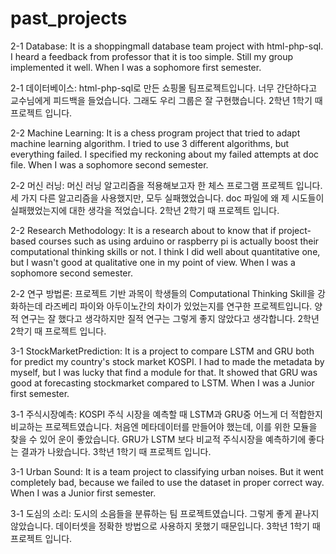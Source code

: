 # past_projects
2-1 Database: It is a shoppingmall database team project with html-php-sql. I heard a feedback from professor that it is too simple. Still my group implemented it well. When I was a sophomore first semester.

2-1 데이터베이스: html-php-sql로 만든 쇼핑몰 팀프로젝트입니다. 너무 간단하다고 교수님에게 피드백을 들었습니다. 그래도 우리 그룹은 잘 구현했습니다. 2학년 1학기 때 프로젝트 입니다.

2-2 Machine Learning: It is a chess program project that tried to adapt machine learning algorithm. I tried to use 3 different algorithms, but everything failed. I specified my reckoning about my failed attempts at doc file. When I was a sophomore second semester.

2-2 머신 러닝: 머신 러닝 알고리즘을 적용해보고자 한 체스 프로그램 프로젝트 입니다. 세 가지 다른 알고리즘을 사용했지만, 모두 실패했었습니다. doc 파일에 왜 제 시도들이 실패했었는지에 대한 생각을 적었습니다. 2학년 2학기 때 프로젝트 입니다.

2-2 Research Methodology: It is a research about to know that if project-based courses such as using arduino or raspberry pi is actually boost their computational thinking skills or not. I think I did well about quantitative one, but I wasn't good at qualitative one in my point of view. When I was a sophomore second semester.

2-2 연구 방법론: 프로젝트 기반 과목이 학생들의 Computational Thinking Skill을 강화하는데 라즈베리 파이와 아두이노간의 차이가 있었는지를 연구한 프로젝트입니다. 양적 연구는 잘 했다고 생각하지만 질적 연구는 그렇게 좋지 않았다고 생각합니다. 2학년 2학기 때 프로젝트 입니다.

3-1 StockMarketPrediction: It is a project to compare LSTM and GRU both for predict my country's stock market KOSPI. I had to made the metadata by myself, but I was lucky that find a module for that. It showed that GRU was good at forecasting stockmarket compared to LSTM. When I was a Junior first semester.

3-1 주식시장예측: KOSPI 주식 시장을 예측할 때 LSTM과 GRU중 어느게 더 적합한지 비교하는 프로젝트였습니다. 처음엔 메타데이터를 만들어야 했는데, 이를 위한 모듈을 찾을 수 있어 운이 좋았습니다. GRU가 LSTM 보다 비교적 주식시장을 예측하기에 좋다는 결과가 나왔습니다. 3학년 1학기 때 프로젝트 입니다.

3-1 Urban Sound: It is a team project to classifying urban noises. But it went completely bad, because we failed to use the dataset in proper correct way. When I was a Junior first semester.

3-1 도심의 소리: 도시의 소음들을 분류하는 팀 프로젝트였습니다. 그렇게 좋게 끝나지 않았습니다. 데이터셋을 정확한 방법으로 사용하지 못했기 때문입니다. 3학년 1학기 때 프로젝트 입니다.
